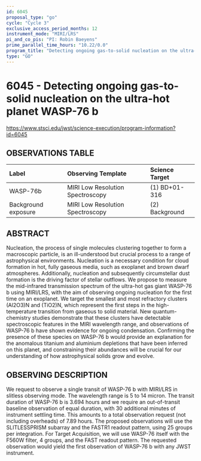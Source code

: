 ```yaml
---
id: 6045
proposal_type: "go"
cycle: "Cycle 3"
exclusive_access_period_months: 12
instrument_mode: "MIRI/LRS"
pi_and_co_pis: "PI: Robin Baeyens"
prime_parallel_time_hours: "10.22/0.0"
program_title: "Detecting ongoing gas-to-solid nucleation on the ultra-hot planet WASP-76 b"
type: "GO"
---
```

# 6045 - Detecting ongoing gas-to-solid nucleation on the ultra-hot planet WASP-76 b
https://www.stsci.edu/jwst/science-execution/program-information?id=6045
## OBSERVATIONS TABLE
| Label              | Observing Template            | Science Target       |
| :----------------- | :---------------------------- | :------------------- |
| WASP-76b           | MIRI Low Resolution Spectroscopy | (1) BD+01-316        |
| Background exposure | MIRI Low Resolution Spectroscopy | (2) Background       |

## ABSTRACT

Nucleation, the process of single molecules clustering together to form a macroscopic particle, is an ill-understood but crucial process to a range of astrophysical environments. Nucleation is a necessary condition for cloud formation in hot, fully gaseous media, such as exoplanet and brown dwarf atmospheres. Additionally, nucleation and subsequently circumstellar dust formation is the driving factor of stellar outflows.
We propose to measure the mid-infrared transmission spectrum of the ultra-hot gas giant WASP-76 b using MIRI/LRS, with the aim of observing ongoing nucleation for the first time on an exoplanet. We target the smallest and most refractory clusters (Al2O3)N and (TiO2)N, which represent the first steps in the high-temperature transition from gaseous to solid material. New quantum-chemistry studies demonstrate that these clusters have detectable spectroscopic features in the MIRI wavelength range, and observations of WASP-76 b have shown evidence for ongoing condensation. Confirming the presence of these species on WASP-76 b would provide an explanation for the anomalous titanium and aluminium depletions that have been inferred on this planet, and constraining their abundances will be crucial for our understanding of how astrophysical solids grow and evolve.

## OBSERVING DESCRIPTION

We request to observe a single transit of WASP-76 b with MIRI/LRS in slitless observing mode. The wavelength range is 5 to 14 micron. The transit duration of WASP-76 b is 3.694 hours and we require an out-of-transit baseline observation of equal duration, with 30 additional minutes of instrument settling time. This amounts to a total observation request (not including overheads) of 7.89 hours. The proposed observations will use the SLITLESSPRISM subarray and the FASTR1 readout pattern, using 25 groups per integration. For Target Acquisition, we will use WASP-76 itself with the F560W filter, 4 groups, and the FAST readout pattern. The requested observation would yield the first observation of WASP-76 b with any JWST instrument.